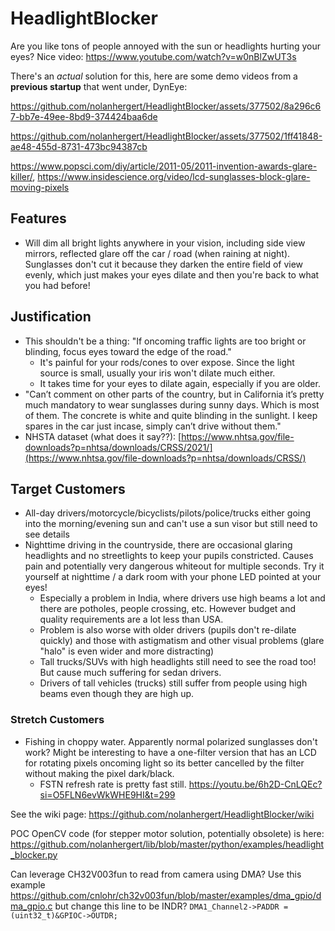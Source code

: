 # HeadlightBlocker
Are you like tons of people annoyed with the sun or headlights hurting your eyes? Nice video: https://www.youtube.com/watch?v=w0nBlZwUT3s

There's an *actual* solution for this, here are some demo videos from a **previous startup** that went under, DynEye:

https://github.com/nolanhergert/HeadlightBlocker/assets/377502/8a296c67-bb7e-49ee-8bd9-374424baa6de

https://github.com/nolanhergert/HeadlightBlocker/assets/377502/1ff41848-ae48-455d-8731-473bc94387cb

https://www.popsci.com/diy/article/2011-05/2011-invention-awards-glare-killer/, https://www.insidescience.org/video/lcd-sunglasses-block-glare-moving-pixels
## Features
  * Will dim all bright lights anywhere in your vision, including side view mirrors, reflected glare off the car / road (when raining at night). Sunglasses don't cut it because they darken the entire field of view evenly, which just makes your eyes dilate and then you're back to what you had before!
    
## Justification
  * This shouldn't be a thing: "If oncoming traffic lights are too bright or blinding, focus eyes toward the edge of the road."
     * It's painful for your rods/cones to over expose. Since the light source is small, usually your iris won't dilate much either.
     * It takes time for your eyes to dilate again, especially if you are older.
  * "Can’t comment on other parts of the country, but in California it’s pretty much mandatory to wear sunglasses during sunny days. Which is most of them. The concrete is white and quite blinding in the sunlight. I keep spares in the car just incase, simply can’t drive without them."
  * NHSTA dataset (what does it say??): [https://www.nhtsa.gov/file-downloads?p=nhtsa/downloads/CRSS/2021/](https://www.nhtsa.gov/file-downloads?p=nhtsa/downloads/CRSS/)

## Target Customers
  * All-day drivers/motorcycle/bicyclists/pilots/police/trucks either going into the morning/evening sun and can't use a sun visor but still need to see details
  * Nighttime driving in the countryside, there are occasional glaring headlights and no streetlights to keep your pupils constricted. Causes pain and potentially very dangerous whiteout for multiple seconds. Try it yourself at nighttime / a dark room with your phone LED pointed at your eyes!
    * Especially a problem in India, where drivers use high beams a lot and there are potholes, people crossing, etc. However budget and quality requirements are a lot less than USA.
    * Problem is also worse with older drivers (pupils don't re-dilate quickly) and those with astigmatism and other visual problems (glare "halo" is even wider and more distracting)
    * Tall trucks/SUVs with high headlights still need to see the road too! But cause much suffering for sedan drivers.
    * Drivers of tall vehicles (trucks) still suffer from people using high beams even though they are high up.
  
    

### Stretch Customers
  * Fishing in choppy water. Apparently normal polarized sunglasses don't work? Might be interesting to have a one-filter version that has an LCD for rotating pixels oncoming light so its better cancelled by the filter without making the pixel dark/black.
    * FSTN refresh rate is pretty fast still. https://youtu.be/6h2D-CnLQEc?si=O5FLN6evWkWHE9HI&t=299

See the wiki page: https://github.com/nolanhergert/HeadlightBlocker/wiki

POC OpenCV code (for stepper motor solution, potentially obsolete) is here: https://github.com/nolanhergert/lib/blob/master/python/examples/headlight_blocker.py

Can leverage CH32V003fun to read from camera using DMA? Use this example https://github.com/cnlohr/ch32v003fun/blob/master/examples/dma_gpio/dma_gpio.c but change this line to be INDR? `DMA1_Channel2->PADDR = (uint32_t)&GPIOC->OUTDR;`
